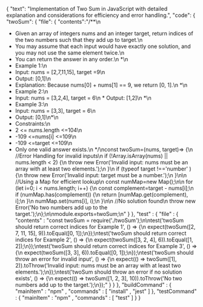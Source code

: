 {
"text": "Implementation of Two Sum in JavaScript with detailed explanation and considerations for efficiency and error
handling.",
"code": {
"twoSum": {
"file": {
"contents":"/**\n 
 * Given an array of integers nums and an integer target, return indices of the two numbers such that
they add up to target.\n
 * You may assume that each input would have exactly one solution, and you may not use the same
element twice.\n 
* You can return the answer in any order.\n *\n 
* Example 1:\n
 * Input: nums = [2,7,11,15], target =9\n 
* Output: [0,1]\n 
* Explanation: Because nums[0] + nums[1] == 9, we return [0, 1].\n *\n 
* Example 2:\n
 * Input:
nums = [3,2,4], target = 6\n *
 Output: [1,2]\n *\n
  * Example 3:\n 
  * Input: nums = [3,3], target = 6\n 
  * Output: [0,1]\n*\n 
* Constraints:\n 
* 2 <= nums.length <=104\n 
* -109 <=nums[i] <=109\n
 * -109 <=target <=109\n 
 * Only one valid answer
    exists.\n */\nconst twoSum=(nums, target)=> {\n //Error Handling for invalid inputs\n if (!Array.isArray(nums) ||
    nums.length < 2) {\n throw new Error('Invalid input: nums must be an array with at least two elements.');\n }\n if
        (typeof target !=='number' ) {\n throw new Error('Invalid input: target must be a number.');\n }\n\n //Using a
        Map for efficient lookup\n const numMap=new Map();\n\n for (let i=0; i < nums.length; i++) {\n const
        complement=target - nums[i];\n if (numMap.has(complement)) {\n return [numMap.get(complement), i];\n }\n
        numMap.set(nums[i], i);\n }\n\n //No solution found\n throw new Error('No two numbers add up to the
        target.');\n};\n\nmodule.exports=twoSum;\n" } }, "test" : { "file" : { "contents"
        : "const twoSum = require('./twoSum');\n\ntest('twoSum should return correct indices for Example 1', () => {\n  expect(twoSum([2, 7, 11, 15], 9)).toEqual([0, 1]);\n});\ntest('twoSum should return correct indices for Example 2', () => {\n  expect(twoSum([3, 2, 4], 6)).toEqual([1, 2]);\n});\ntest('twoSum should return correct indices for Example 3', () => {\n  expect(twoSum([3, 3], 6)).toEqual([0, 1]);\n});\ntest('twoSum should throw an error for invalid input', () => {\n  expect(() => twoSum([1], 2)).toThrow('Invalid input: nums must be an array with at least two elements.');\n});\ntest('twoSum should throw an error if no solution exists', () => {\n  expect(() => twoSum([1, 2, 3], 10)).toThrow('No two numbers add up to the target.');\n});"
        } } }, "buildCommand" : { "mainItem" : "npm" , "commands" : [ "install" , "jest" ] }, "testCommand" :
        { "mainItem" : "npm" , "commands" : [ "test" ] } }